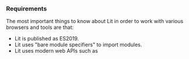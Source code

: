 ### Requirements

The most important things to know about Lit in order to work with various
browsers and tools are that:

- Lit is published as ES2019.
- Lit uses "bare module specifiers" to import modules.
- Lit uses modern web APIs such as <template>, custom elements, shadow DOM,
    and ParentNode.

These features are supported by the latest versions of major browsers
(including Chrome, Edge, Safari, and Firefox) and most popular tools
(such as Rollup, Webpack, Babel, and Terser) with the exception of bare
module specifier support in browsers.



![Logo](https://raw.githubusercontent.com/Andres6936/Digital.Clock/master/docs/mock/Timer.jpg)

### How to use

> npm install adan-digital-clock

```html
<!DOCTYPE html>
<html lang="en">
<head>
    <meta charset="UTF-8" />
    <link rel="icon" type="image/svg+xml" href="/vite.svg" />
    <meta name="viewport" content="width=device-width, initial-scale=1.0" />
    <title>App</title>
    <!-- Added the link to module of digital clock -->
    <script type="module" src="node_modules/adan-digital-clock/dist/adan-digital-clock.js"></script>
</head>
<body>
    <!-- Use the Lit element as a normal tag of HTML -->
    <digital-clock theme="dark"></digital-clock>
</body>
</html>
```

Mock Design: [Lorenzo Buosi](https://dribbble.com/lorenzobuosi)

See [Page](https://dribbble.com/shots/1012575--Freebie-Timer)
